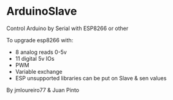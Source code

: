 # ArduinoSlave
Control Arduino by Serial with ESP8266 or other

To upgrade esp8266 with:

- 8 analog reads 0-5v
- 11 digital 5v IOs
- PWM 
- Variable exchange 
- ESP unsupported libraries can be put on Slave & sen values

By jmloureiro77 & Juan Pinto
